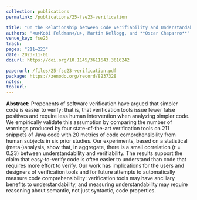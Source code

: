 ```yaml
---
collection: publications
permalink: /publications/25-fse23-verification

title: "On the Relationship between Code Verifiability and Understandability"
authors: "<u>Kobi Feldman</u>, Martin Kellogg, and **Oscar Chaparro**"
venue_key: fse23
track:
pages: "211–223"
date: 2023-11-01
doiurl: https://doi.org/10.1145/3611643.3616242

paperurl: /files/25-fse23-verification.pdf
package: https://zenodo.org/record/8237328
notes:
toolurl: 
---
```


**Abstract:** Proponents of software verification have argued that simpler code is easier to verify: that is, that verification tools issue fewer false positives and require less human intervention when analyzing simpler code. We empirically validate this assumption by comparing the number of warnings produced by four state-of-the-art verification tools on 211 snippets of Java code with 20 metrics of code comprehensibility from human subjects in six prior studies. Our experiments, based on a statistical (meta-)analysis, show that, in aggregate, there is a small correlation (r = 0.23) between understandability and verifiability. The results support the claim that easy-to-verify code is often easier to understand than code that requires more effort to verify. Our work has implications for the users and designers of verification tools and for future attempts to automatically measure code comprehensibility: verification tools may have ancillary benefits to understandability, and measuring understandability may require reasoning about semantic, not just syntactic, code properties.
